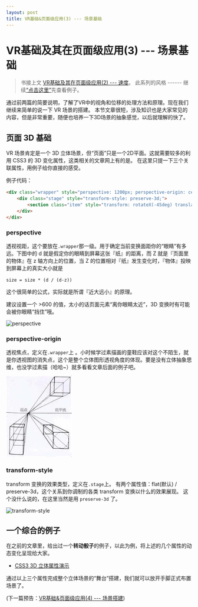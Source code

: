 ```yaml
---
layout: post
title: VR基础&页面级应用(3) --- 场景基础
---
```


# VR基础及其在页面级应用(3) --- 场景基础

> 书接上文 [VR基础及其在页面级应用(2) --- 速度](/2016/12/07/vr_acceleration.html)。
此系列的风格 ------ 继续[“点击这里”](#anchor1)先查看例子。

通过前两篇的简要说明，了解了VR中的视角和位移的处理方法和原理。现在我们继续来简单的说一下 VR 场景的搭建。
本节文章很短，涉及知识也是大家常见的内容，但是非常重要，随便也培养一下3D场景的抽象感觉，以后就理解的快了。

##  页面 3D 基础

VR 场景肯定是一个 3D 立体场景，但“页面”只是一个2D平面。这就需要较多的利用 CSS3 的 3D 变化属性，这类相关的文章网上有的是。
在这里只提一下三个关联属性，用例子给你直接的感受。

例子代码：

~~~html
<div class="wrapper" style="perspective: 1200px; perspective-origin: center center;">
    <div class="stage" style="transform-style: preserve-3d;">
        <section class="item" style="transform: rotateX(-45deg) translateZ(120px);"></section>
    </div>
</div>
~~~

### perspective

透视视距，这个要放在`.wrapper`那一级。用于确定当前变换面距你的“眼睛”有多远。下图中的 d 就是假定你的眼睛到屏幕这张『纸』的距离，而 Z 就是『页面里的物体』在 z 轴方向上的位置，当 Z 的位置相对『纸』发生变化时，『物体』投映到屏幕上的真实大小就是
~~~
size = size * (d / (d-z))
~~~
这个很简单的公式，实际就是所谓『近大远小』的原理。

建议设置一个 >600 的值，太小的话页面元素“离你眼睛太近”，3D 变换时有可能会被你眼睛“挡住”哦。

![perspective](http://w3cplus-cdn2.u.qiniudn.com/sites/default/files/styles/print_image/public/blogs/2013/1311/transform-21.jpg)

### perspective-origin

透视焦点，定义在`.wrapper`上 。小时候学过素描画的童鞋应该对这个不陌生，就是你透视图的消失点，这个是整个立体图形透视角度的体现。要是没有立体抽象思维，也没学过素描（哈哈~）就多看看文章后面的例子吧。

![perspective-origin](/img/vr/perspective-origin.jpg)

### transform-style

transform 变换的效果类型，定义在`.stage`上。
有两个属性值：flat(默认) / preserve-3d，这个关系到你调制的各类 transform 变换以什么的效果展现。
这个没什么说的，在这里当然是用 `preserve-3d` 了。

![transform-style](http://w3cplus-cdn2.u.qiniudn.com/sites/default/files/styles/print_image/public/blogs/2013/1311/transform-19.jpg)

## 一个综合的例子

在之前的文章里，给出过一个**转动骰子**的例子，以此为例，将上述的几个属性的动态变化呈现给大家。

* [CSS3 3D 立体属性演示](/page/vr/css3-3d-property.html)

通过以上三个属性完成整个立体场景的“舞台”搭建，我们就可以放开手脚正式布置场景了。

(下一篇预告：[VR基础&页面级应用(4) --- 场景搭建](#))
